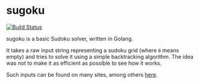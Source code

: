 # sugoku

[![Build Status](https://travis-ci.org/teemoo7/sugoku.svg?branch=master)](https://travis-ci.org/teemoo7/sugoku)

sugoku is a basic Sudoku solver, written in Golang.

It takes a raw input string representing a sudoku grid (where `0` means empty) and tries to solve it using a simple backtracking algorithm. The idea was not to make it as efficient as possible to see how it works.

Such inputs can be found on many sites, among others [here](https://www.kaggle.com/bryanpark/sudoku).
